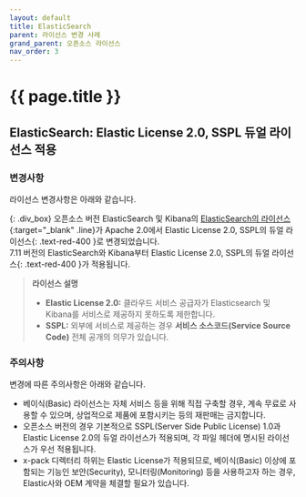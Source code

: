 ```yaml
---
layout: default
title: ElasticSearch
parent: 라이선스 변경 사례
grand_parent: 오픈소스 라이선스
nav_order: 3
---
```

# {{ page.title }}

## ElasticSearch: Elastic License 2.0, SSPL 듀얼 라이선스 적용
### 변경사항
라이선스 변경사항은 아래와 같습니다.


{: .div_box}
오픈소스 버전 ElasticSearch 및 Kibana의 [ElasticSearch의 라이선스](https://www.elastic.co/kr/subscriptions){:target="_blank" .line}가 Apache 2.0에서 <span>Elastic License 2.0, SSPL의 듀얼 라이선스</span>{: .text-red-400 }로 변경되었습니다.<br>
7.11 버전의 ElasticSearch와 Kibana부터 <span>Elastic License 2.0, SSPL의 듀얼 라이선스</span>{: .text-red-400 }가 적용됩니다.  <br>

> **라이선스 설명**
>
> - **Elastic License 2.0:** 클라우드 서비스 공급자가 Elasticsearch 및 Kibana를 서비스로 제공하지 못하도록 제한합니다.
> - **SSPL:** 외부에 서비스로 제공하는 경우 **서비스 소스코드(Service Source Code)** 전체 공개의 의무가 있습니다.


### 주의사항

변경에 따른 주의사항은 아래와 같습니다.

- 베이식(Basic) 라이선스는 자체 서비스 등을 위해 직접 구축할 경우, 계속 무료로 사용할 수 있으며, 상업적으로 제품에 포함시키는 등의 재판매는 금지합니다.
- 오픈소스 버전의 경우 기본적으로 SSPL(Server Side Public License) 1.0과 Elastic License 2.0의 듀얼 라이선스가 적용되며, 각 파일 헤더에 명시된 라이선스가 우선 적용됩니다.
- x-pack 디렉터리 하위는 Elastic License가 적용되므로, 베이식(Basic) 이상에 포함되는 기능인 보안(Security), 모니터링(Monitoring) 등을 사용하고자 하는 경우, Elastic사와 OEM 계약을 체결할 필요가 있습니다.
  
